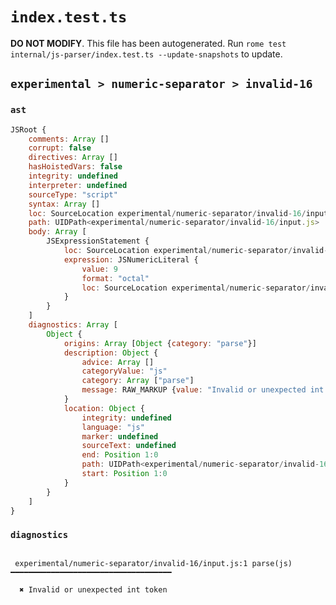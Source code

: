 # `index.test.ts`

**DO NOT MODIFY**. This file has been autogenerated. Run `rome test internal/js-parser/index.test.ts --update-snapshots` to update.

## `experimental > numeric-separator > invalid-16`

### `ast`

```javascript
JSRoot {
	comments: Array []
	corrupt: false
	directives: Array []
	hasHoistedVars: false
	integrity: undefined
	interpreter: undefined
	sourceType: "script"
	syntax: Array []
	loc: SourceLocation experimental/numeric-separator/invalid-16/input.js 1:0-2:0
	path: UIDPath<experimental/numeric-separator/invalid-16/input.js>
	body: Array [
		JSExpressionStatement {
			loc: SourceLocation experimental/numeric-separator/invalid-16/input.js 1:0-1:6
			expression: JSNumericLiteral {
				value: 9
				format: "octal"
				loc: SourceLocation experimental/numeric-separator/invalid-16/input.js 1:0-1:6
			}
		}
	]
	diagnostics: Array [
		Object {
			origins: Array [Object {category: "parse"}]
			description: Object {
				advice: Array []
				categoryValue: "js"
				category: Array ["parse"]
				message: RAW_MARKUP {value: "Invalid or unexpected int token"}
			}
			location: Object {
				integrity: undefined
				language: "js"
				marker: undefined
				sourceText: undefined
				end: Position 1:0
				path: UIDPath<experimental/numeric-separator/invalid-16/input.js>
				start: Position 1:0
			}
		}
	]
}
```

### `diagnostics`

```

 experimental/numeric-separator/invalid-16/input.js:1 parse(js) ━━━━━━━━━━━━━━━━━━━━━━━━━━━━━━━━━━━━

  ✖ Invalid or unexpected int token


```
